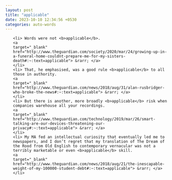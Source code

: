 ```yaml
---
layout: post
title: "applicable"
date: 2023-10-10 12:34:56 +0530
categories: auto-words
---
```

<ol>

    <li> Words were not <b>applicable</b>.
    <a 
    target="_blank" 
    href="http://www.theguardian.com/society/2020/mar/24/growing-up-in-a-funeral-home-couldnt-prepare-me-for-my-sisters-death#:~:text=applicable"> &rarr; </a>
    </li>
    <li> That, he emphasised, was a good rule <b>applicable</b> to all those in authority.
    <a 
    target="_blank" 
    href="http://www.theguardian.com/news/2018/aug/31/alan-rusbridger-who-broke-the-news#:~:text=applicable"> &rarr; </a>
    </li>
    <li> But there is another, more broadly <b>applicable</b> risk when companies warehouse all your recordings.
    <a 
    target="_blank" 
    href="http://www.theguardian.com/technology/2019/mar/26/smart-talking-are-our-devices-threatening-our-privacy#:~:text=applicable"> &rarr; </a>
    </li>
    <li> My MA fed an intellectual curiosity that eventually led me to newspapers, and I don’t regret that my translation of The Dream of the Rood from Old English to contemporary vernacular was not a terribly marketable or even <b>applicable</b> skill.
    <a 
    target="_blank" 
    href="http://www.theguardian.com/news/2018/aug/21/the-inescapable-weight-of-my-100000-student-debt#:~:text=applicable"> &rarr; </a>
    </li>